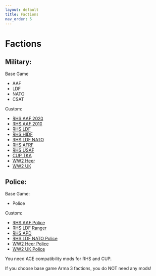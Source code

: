 ```yaml
---
layout: default
title: Factions
nav_order: 5
---
```


# Factions

## Military:
Base Game

- AAF<br>
- LDF<br>
- NATO<br>
- CSAT<br>

Custom:

- [RHS AAF 2020](https://steamcommunity.com/sharedfiles/filedetails/?id=2019672556)<br>
- [RHS AAF 2010](https://steamcommunity.com/sharedfiles/filedetails/?id=2019672556)<br>
- [RHS LDF](https://steamcommunity.com/sharedfiles/filedetails/?id=2019687630)<br>
- [RHS HIDF](https://steamcommunity.com/sharedfiles/filedetails/?id=2019687630)<br>
- [RHS LDF NATO](https://steamcommunity.com/sharedfiles/filedetails/?id=2019687630)<br>
- [RHS AFRF](https://steamcommunity.com/sharedfiles/filedetails/?id=2019691680)<br>
- [RHS USAF](https://steamcommunity.com/sharedfiles/filedetails/?id=843577117)<br>
- [CUP TKA](https://steamcommunity.com/sharedfiles/filedetails/?id=2019692788)<br>
- [WW2 Heer](https://steamcommunity.com/sharedfiles/filedetails/?id=1980236949)<br>
- [WW2 UK](https://steamcommunity.com/sharedfiles/filedetails/?id=1980236949)<br>

## Police:

Base Game:

- Police

Custom:

- [RHS AAF Police](https://steamcommunity.com/sharedfiles/filedetails/?id=2019672556)<br>
- [RHS LDF Ranger](https://steamcommunity.com/sharedfiles/filedetails/?id=2019687630)<br>
- [RHS APD](https://steamcommunity.com/sharedfiles/filedetails/?id=2019695071)<br>
- [RHS LDF NATO Police](https://steamcommunity.com/sharedfiles/filedetails/?id=2019687630)<br>
- [WW2 Heer Police](https://steamcommunity.com/sharedfiles/filedetails/?id=1980236949)<br>
- [WW2 UK Police](https://steamcommunity.com/sharedfiles/filedetails/?id=1980236949)<br>

You need ACE compatibility mods for  RHS and CUP.

If you choose base game Arma 3 factions, you do NOT need any mods!

